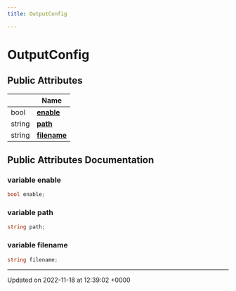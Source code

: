 ```yaml
---
title: OutputConfig

---
```


# OutputConfig





## Public Attributes

|                | Name           |
| -------------- | -------------- |
| bool | **[enable](/SignallingSystem-doc/vb/Classes/classOutputConfig/#variable-enable)**  |
| string | **[path](/SignallingSystem-doc/vb/Classes/classOutputConfig/#variable-path)**  |
| string | **[filename](/SignallingSystem-doc/vb/Classes/classOutputConfig/#variable-filename)**  |

## Public Attributes Documentation

### variable enable

```csharp
bool enable;
```


### variable path

```csharp
string path;
```


### variable filename

```csharp
string filename;
```


-------------------------------

Updated on 2022-11-18 at 12:39:02 +0000